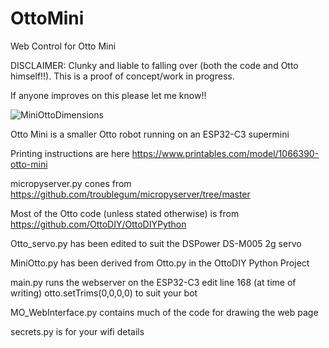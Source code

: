 # OttoMini

Web Control for Otto Mini

DISCLAIMER: Clunky and liable to falling over (both the code and Otto himself!!). This is a proof of concept/work in progress.  

If anyone improves on this please let me know!!  

![MiniOttoDimensions](https://github.com/user-attachments/assets/eedbeead-a1c8-400b-bb97-cb20c0b94d31)

Otto Mini is a smaller Otto robot running on an ESP32-C3 supermini  

Printing instructions are here https://www.printables.com/model/1066390-otto-mini

micropyserver.py cones from https://github.com/troublegum/micropyserver/tree/master    

Most of the Otto code (unless stated otherwise) is from https://github.com/OttoDIY/OttoDIYPython  

Otto_servo.py has been edited to suit the DSPower DS-M005 2g servo

MiniOtto.py has been derived from Otto.py in the OttoDIY Python Project  

main.py runs the webserver on the ESP32-C3
edit line 168 (at time of writing) otto.setTrims(0,0,0,0) to suit your bot

MO_WebInterface.py contains much of the code for drawing the web page

secrets.py is for your wifi details


